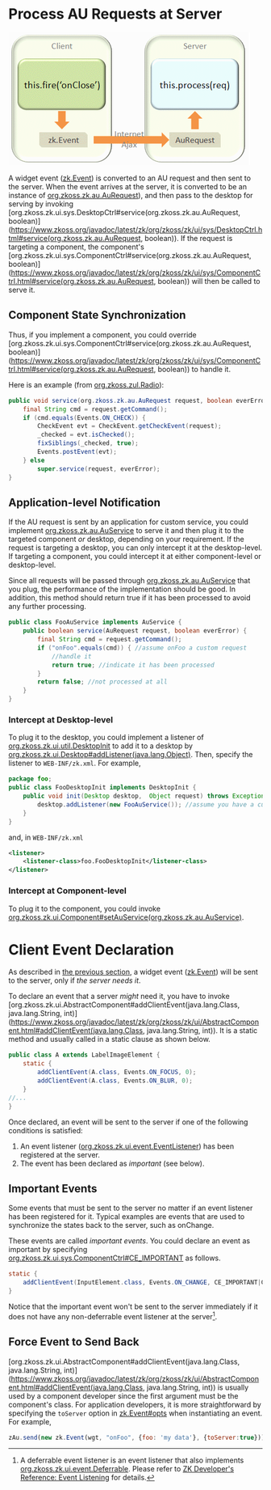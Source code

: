 # Process AU Requests at Server

![](images/ClientEventAuRequest.png)

A widget event ([zk.Event](https://www.zkoss.org/javadoc/latest/jsdoc/classes/zk.Event.html)) is
converted to an AU request and then sent to the server. When the event
arrives at the server, it is converted to be an instance of
[org.zkoss.zk.au.AuRequest](https://www.zkoss.org/javadoc/latest/zk/org/zkoss/zk/au/AuRequest.html)), and then pass to the
desktop for serving by invoking
[org.zkoss.zk.ui.sys.DesktopCtrl#service(org.zkoss.zk.au.AuRequest, boolean)](https://www.zkoss.org/javadoc/latest/zk/org/zkoss/zk/ui/sys/DesktopCtrl.html#service(org.zkoss.zk.au.AuRequest, boolean)).
If the request is targeting a component, the component's
[org.zkoss.zk.ui.sys.ComponentCtrl#service(org.zkoss.zk.au.AuRequest, boolean)](https://www.zkoss.org/javadoc/latest/zk/org/zkoss/zk/ui/sys/ComponentCtrl.html#service(org.zkoss.zk.au.AuRequest, boolean))
will then be called to serve it.

## Component State Synchronization

Thus, if you implement a component, you could override
[org.zkoss.zk.ui.sys.ComponentCtrl#service(org.zkoss.zk.au.AuRequest, boolean)](https://www.zkoss.org/javadoc/latest/zk/org/zkoss/zk/ui/sys/ComponentCtrl.html#service(org.zkoss.zk.au.AuRequest, boolean))
to handle it.

Here is an example (from [org.zkoss.zul.Radio](https://www.zkoss.org/javadoc/latest/zk/org/zkoss/zul/Radio.html)):

```java
public void service(org.zkoss.zk.au.AuRequest request, boolean everError) {
    final String cmd = request.getCommand();
    if (cmd.equals(Events.ON_CHECK)) {
        CheckEvent evt = CheckEvent.getCheckEvent(request);
        _checked = evt.isChecked();
        fixSiblings(_checked, true);
        Events.postEvent(evt);
    } else
        super.service(request, everError);
}
```

## Application-level Notification

If the AU request is sent by an application for custom service, you
could implement
[org.zkoss.zk.au.AuService](https://www.zkoss.org/javadoc/latest/zk/org/zkoss/zk/au/AuService.html) to serve
it and then plug it to the targeted component *or* desktop, depending on
your requirement. If the request is targeting a desktop, you can only
intercept it at the desktop-level. If targeting a component, you could
intercept it at either component-level or desktop-level.

Since all requests will be passed through
[org.zkoss.zk.au.AuService](https://www.zkoss.org/javadoc/latest/zk/org/zkoss/zk/au/AuService.html) that you
plug, the performance of the implementation should be good. In addition,
this method should return true if it has been processed to avoid any
further processing.

```java
public class FooAuService implements AuService {
    public boolean service(AuRequest request, boolean everError) {
        final String cmd = request.getCommand();
        if ("onFoo".equals(cmd)) { //assume onFoo a custom request
            //handle it
            return true; //indicate it has been processed
        }
        return false; //not processed at all
    }
}
```

### Intercept at Desktop-level

To plug it to the desktop, you could implement a listener of
[org.zkoss.zk.ui.util.DesktopInit](https://www.zkoss.org/javadoc/latest/zk/org/zkoss/zk/ui/util/DesktopInit.html) to
add it to a desktop by
[org.zkoss.zk.ui.Desktop#addListener(java.lang.Object)](https://www.zkoss.org/javadoc/latest/zk/org/zkoss/zk/ui/Desktop.html#addListener(java.lang.Object)).
Then, specify the listener to `WEB-INF/zk.xml`. For example,

```java
package foo;
public class FooDesktopInit implements DesktopInit {
    public void init(Desktop desktop,  Object request) throws Exception {
        desktop.addListener(new FooAuService()); //assume you have a custom service called FooAuService
    }
}
```

and, in `WEB-INF/zk.xml`

```xml
<listener>
    <listener-class>foo.FooDesktopInit</listener-class>
</listener>
```

### Intercept at Component-level

To plug it to the component, you could invoke
[org.zkoss.zk.ui.Component#setAuService(org.zkoss.zk.au.AuService)](https://www.zkoss.org/javadoc/latest/zk/org/zkoss/zk/ui/Component.html#setAuService(org.zkoss.zk.au.AuService)).

# Client Event Declaration

As described in [the previous section]({{site.baseurl}}/zk_client_side_ref/client_side_firing),
a widget event ([zk.Event](https://www.zkoss.org/javadoc/latest/jsdoc/classes/zk.Event.html)) will be
sent to the server, only if *the server needs it*.

To declare an event that a server *might* need it, you have to invoke
[org.zkoss.zk.ui.AbstractComponent#addClientEvent(java.lang.Class, java.lang.String, int)](https://www.zkoss.org/javadoc/latest/zk/org/zkoss/zk/ui/AbstractComponent.html#addClientEvent(java.lang.Class, java.lang.String, int)).
It is a static method and usually called in a static clause as shown
below.

```java
public class A extends LabelImageElement {
    static {
        addClientEvent(A.class, Events.ON_FOCUS, 0);
        addClientEvent(A.class, Events.ON_BLUR, 0);
    }
//...
}
```

Once declared, an event will be sent to the server if one of the
following conditions is satisfied:

1.  An event listener
    ([org.zkoss.zk.ui.event.EventListener](https://www.zkoss.org/javadoc/latest/zk/org/zkoss/zk/ui/event/EventListener.html))
    has been registered at the server.
2.  The event has been declared as *important* (see below).

## Important Events

Some events that must be sent to the server no matter if an event
listener has been registered for it. Typical examples are events that
are used to synchronize the states back to the server, such as onChange.

These events are called *important events*. You could declare an event
as important by specifying
[org.zkoss.zk.ui.sys.ComponentCtrl#CE_IMPORTANT](https://www.zkoss.org/javadoc/latest/zk/org/zkoss/zk/ui/sys/ComponentCtrl.html#CE_IMPORTANT)
as follows.

```java
static {
    addClientEvent(InputElement.class, Events.ON_CHANGE, CE_IMPORTANT|CE_REPEAT_IGNORE);
}
```

Notice that the important event won't be sent to the server immediately
if it does not have any non-deferrable event listener at the server[^1].


## Force Event to Send Back

[org.zkoss.zk.ui.AbstractComponent#addClientEvent(java.lang.Class, java.lang.String, int)](https://www.zkoss.org/javadoc/latest/zk/org/zkoss/zk/ui/AbstractComponent.html#addClientEvent(java.lang.Class, java.lang.String, int))
is usually used by a component developer since the first argument must
be the component's class. For application developers, it is more
straightforward by specifying the `toServer` option in
[zk.Event#opts](https://www.zkoss.org/javadoc/latest/jsdoc/classes/zk.Event.html#opts) when
instantiating an event. For example,

```javascript
zAu.send(new zk.Event(wgt, "onFoo", {foo: 'my data'}, {toServer:true}));
```



[^1]: A deferrable event listener is an event listener that also
    implements
    [org.zkoss.zk.ui.event.Deferrable](https://www.zkoss.org/javadoc/latest/zk/org/zkoss/zk/ui/event/Deferrable.html).
    Please refer to [ZK Developer's Reference: Event Listening]({{site.baseurl}}/zk_dev_ref/event_handling/event_listening)
    for details.
